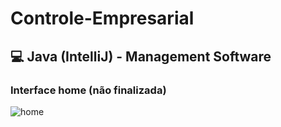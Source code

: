 # Controle-Empresarial
## :computer: Java (IntelliJ) - Management Software

### Interface home (não finalizada)
![home](https://user-images.githubusercontent.com/62938087/87501132-ba096b80-c634-11ea-9d11-732f36606827.png)
